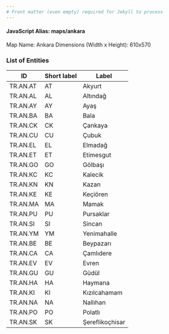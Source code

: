 ```yaml
---
# Front matter (even empty) required for Jekyll to process
---
```


#### JavaScript Alias: maps/ankara

Map Name: Ankara
Dimensions (Width x Height): 610x570





### List of Entities

ID | Short label | Label
---|---|---|
TR.AN.AT | AT | Akyurt
TR.AN.AL | AL | Altındağ
TR.AN.AY | AY | Ayaş
TR.AN.BA | BA | Bala
TR.AN.CK | CK | Çankaya
TR.AN.CU | CU | Çubuk
TR.AN.EL | EL | Elmadağ
TR.AN.ET | ET | Etimesgut
TR.AN.GO | GO | Gölbaşı
TR.AN.KC | KC | Kalecik
TR.AN.KN | KN | Kazan
TR.AN.KE | KE | Keçiören
TR.AN.MA | MA | Mamak
TR.AN.PU | PU | Pursaklar
TR.AN.SI | SI | Sincan
TR.AN.YM | YM | Yenimahalle
TR.AN.BE | BE | Beypazarı
TR.AN.CA | CA | Çamlıdere
TR.AN.EV | EV | Evren
TR.AN.GU | GU | Güdül
TR.AN.HA | HA | Haymana
TR.AN.KI | KI | Kızılcahamam
TR.AN.NA | NA | Nallıhan
TR.AN.PO | PO | Polatlı
TR.AN.SK | SK | Şereflikoçhisar